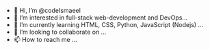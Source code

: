 - 👋 Hi, I’m @codeIsmaeel
- 👀 I’m interested in full-stack web-development and DevOps...
- 🌱 I’m currently learning HTML, CSS, Python, JavaScript (Nodejs) ...
- 💞️ I’m looking to collaborate on ...
- 📫 How to reach me ...

<!---
codeIsmaeel/codeIsmaeel is a ✨ special ✨ repository because its `README.md` (this file) appears on your GitHub profile.
You can click the Preview link to take a look at your changes.
--->
